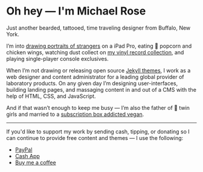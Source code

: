 # Oh hey — I'm Michael Rose

Just another bearded, tattooed, time traveling designer from Buffalo, New York.

I’m into [drawing portraits of strangers](https://mademistakes.com/paperfaces/) on a iPad Pro, eating 🍿 popcorn and chicken wings, watching dust collect on [my vinyl record collection](https://www.discogs.com/user/mmistakes/collection), and playing single-player console exclusives.

When I’m not drawing or releasing open source [Jekyll themes](https://mademistakes.com/work/jekyll-themes/), I work as a web designer and content administrator for a leading global provider of laboratory products. On any given day I’m designing user-interfaces, building landing pages, and massaging content in and out of a CMS with the help of HTML, CSS, and JavaScript.

And if that wasn’t enough to keep me busy — I’m also the father of 👭 twin girls and married to a [subscription box addicted vegan](https://2littlerosebuds.com/).

---

If you'd like to support my work by sending cash, tipping, or donating so I can continue to provide free content and themes — I use the following:

- [PayPal](https://www.paypal.me/mmistakes)
- [Cash App](https://cash.app/$mmistakes)
- [Buy me a coffee](https://www.buymeacoffee.com/mmistakes)
